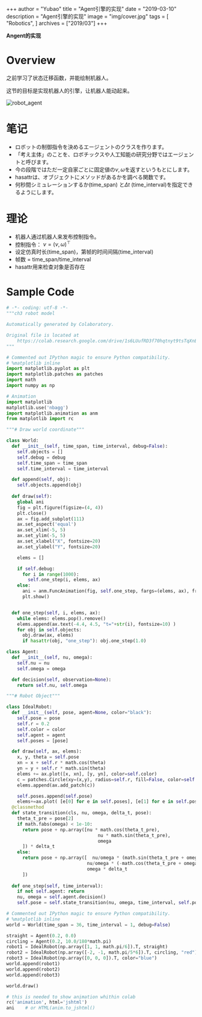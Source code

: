 +++
author = "Yubao"
title = "Agent引擎的实现"
date = "2019-03-10"
description = "Agent引擎的实现"
image = "img/cover.jpg"
tags = [
    "Robotics",
]
archives = ["2019/03"]
+++

**Angent的实现**

# Overview

之前学习了状态迁移函数，并能绘制机器人。

这节的目标是实现机器人的引擎，让机器人能动起来。

![robot_agent](https://cdn.jsdelivr.net/gh/yubaoliu/assets@image/robot_agent_demo.gif)


# 笔记
- ロボットの制御指令を決めるエージェントのクラスを作ります。
- 「考え主体」のことを、ロボチックスや人工知能の研究分野ではエージェントと呼びます。
- 今の段階ではただ一定自家ごとに固定値の$\nu, \omega$を返すというもとにします。
- hasattrは、オブジェクトにメソッドがあるかを調べる関数です。
- 何秒間シミュレーションするか(time_span) と$\Delta t$ (time_interval)を指定できるようにします。

# 理论

- 机器人通过机器人来发布控制指令。
- 控制指令： $\nu = (\nu, \omega)^\top$
- 设定仿真时长(time_span)，第帧的时间间隔(time_interval)
- 帧数 = time_span/time_interval
- hasattr用来检查对象是否存在


# Sample Code

```python
# -*- coding: utf-8 -*-
"""ch3 robot model

Automatically generated by Colaboratory.

Original file is located at
    https://colab.research.google.com/drive/1s6LUufRD3f70hqtnyt9tsTqXnEJN7QL1
"""

# Commented out IPython magic to ensure Python compatibility.
# %matplotlib inline
import matplotlib.pyplot as plt
import matplotlib.patches as patches
import math
import numpy as np

# Animation
import matplotlib
matplotlib.use('nbagg')
import matplotlib.animation as anm
from matplotlib import rc

"""# Draw world coordinate"""

class World:
  def __init__(self, time_span, time_interval, debug=False):
    self.objects = []
    self.debug = debug
    self.time_span = time_span
    self.time_interval = time_interval

  def append(self, obj):
    self.objects.append(obj)
  
  def draw(self):
    global ani
    fig = plt.figure(figsize=(4, 4))
    plt.close()
    ax = fig.add_subplot(111)
    ax.set_aspect('equal')
    ax.set_xlim(-5, 5)
    ax.set_ylim(-5, 5)
    ax.set_xlabel("X", fontsize=20)
    ax.set_ylabel("Y", fontsize=20)

    elems = []

    if self.debug:
      for i in range(1000):
        self.one_step(i, elems, ax)
    else:
      ani = anm.FuncAnimation(fig, self.one_step, fargs=(elems, ax), frames=int(self.time_span/self.time_interval)+1, interval=int(self.time_interval*1000), repeat=False )
      plt.show()


  def one_step(self, i, elems, ax):
    while elems: elems.pop().remove()
    elems.append(ax.text(-4.4, 4.5, "t="+str(i), fontsize=10) )
    for obj in self.objects:
      obj.draw(ax, elems)
      if hasattr(obj, "one_step"): obj.one_step(1.0)

class Agent:
  def __init__(self, nu, omega):
    self.nu = nu
    self.omega = omega

  def decision(self, observation=None):
    return self.nu, self.omega

"""# Robot Object"""

class IdealRobot:
  def __init__(self, pose, agent=None, color="black"):
    self.pose = pose
    self.r = 0.2
    self.color = color
    self.agent = agent
    self.poses = [pose]

  def draw(self, ax, elems):
    x, y, theta = self.pose
    xn = x + self.r * math.cos(theta)
    yn = y + self.r * math.sin(theta)
    elems += ax.plot([x, xn], [y, yn], color=self.color)
    c = patches.Circle(xy=(x,y), radius=self.r, fill=False, color=self.color)
    elems.append(ax.add_patch(c))

    self.poses.append(self.pose)
    elems+=ax.plot( [e[0] for e in self.poses], [e[1] for e in self.poses], linewidth=0.5, color="black")
  @classmethod
  def state_transition(cls, nu, omega, delta_t, pose):
    theta_t_pre = pose[2]
    if math.fabs(omega) < 1e-10:
      return pose + np.array([nu * math.cos(theta_t_pre),
                                  nu * math.sin(theta_t_pre),
                                  omega
      ]) * delta_t
    else:
      return pose + np.array([  nu/omega * (math.sin(theta_t_pre + omega * delta_t) - math.sin(theta_t_pre)),
                              nu/omega * (-math.cos(theta_t_pre + omega * delta_t) + math.cos(theta_t_pre)),
                              omega * delta_t
      ])
  
  def one_step(self, time_interval):
    if not self.agent: return
    nu, omega = self.agent.decision()
    self.pose = self.state_transition(nu, omega, time_interval, self.pose)

# Commented out IPython magic to ensure Python compatibility.
# %matplotlib inline
world = World(time_span = 36, time_interval = 1, debug=False)

straight = Agent(0.2, 0.0)
circling = Agent(0.2, 10.0/180*math.pi)
robot1 = IdealRobot(np.array([1, 1, math.pi/6]).T, straight)
robot2 = IdealRobot(np.array([-2, -1, math.pi/5*6]).T, circling, "red")
robot3 = IdealRobot(np.array([0, 0, 0]).T, color="blue")
world.append(robot1)
world.append(robot2)
world.append(robot3)

world.draw()

# this is needed to show animation whithin colab
rc('animation', html='jshtml')
ani    # or HTML(anim.to_jshtml()
```
